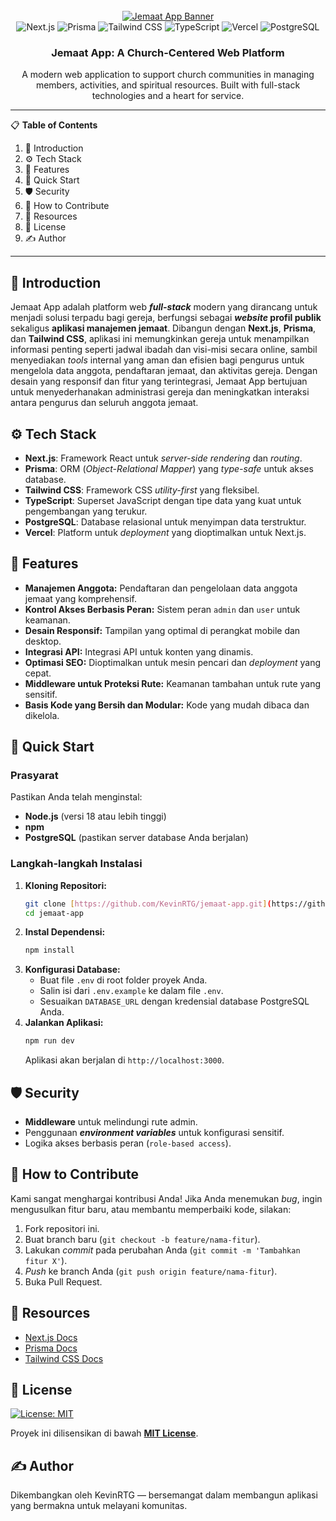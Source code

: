 <div align="center">
  <br />
    <a href="https://github.com/KevinRTG/jemaat-app" target="_blank">
      <img src="https://encrypted-tbn0.gstatic.com/images?q=tbn:ANd9GcSev6WAvha6FJ0E-rZwOdFF34cAthuCbsFenTKifWVpa6maoNbsyiS1Eyoo&s=10" alt="Jemaat App Banner">
    </a>
  <br />

   <div>
    <img src="https://img.shields.io/badge/-Next_JS-black?style=for-the-badge&logo=nextdotjs&logoColor=white" alt="Next.js" />
    <img src="https://img.shields.io/badge/-Prisma-black?style=for-the-badge&logo=prisma&logoColor=white" alt="Prisma" />
    <img src="https://img.shields.io/badge/-Tailwind_CSS-black?style=for-the-badge&logo=tailwindcss&logoColor=white" alt="Tailwind CSS" />
    <img src="https://img.shields.io/badge/-TypeScript-black?style=for-the-badge&logo=typescript&logoColor=white" alt="TypeScript" />
    <img src="https://img.shields.io/badge/-Vercel-black?style=for-the-badge&logo=vercel&logoColor=white" alt="Vercel" />
    <img src="https://img.shields.io/badge/-PostgreSQL-black?style=for-the-badge&logo=postgresql&logoColor=white" alt="PostgreSQL" />
  </div>

  <h3 align="center">Jemaat App: A Church-Centered Web Platform</h3>

  <div align="center">
    A modern web application to support church communities in managing members, activities, and spiritual resources. Built with full-stack technologies and a heart for service.
  </div>
</div>

---

📋 **Table of Contents**

1. 🤖 Introduction
2. ⚙️ Tech Stack
3. 🔋 Features
4. 🤸 Quick Start
5. 🛡️ Security
6. 🤝 How to Contribute
7. 🔗 Resources
8. 📄 License
9. ✍️ Author

---

## 🤖 Introduction

Jemaat App adalah platform web **_full-stack_** modern yang dirancang untuk menjadi solusi terpadu bagi gereja, berfungsi sebagai **_website_ profil publik** sekaligus **aplikasi manajemen jemaat**. Dibangun dengan **Next.js**, **Prisma**, dan **Tailwind CSS**, aplikasi ini memungkinkan gereja untuk menampilkan informasi penting seperti jadwal ibadah dan visi-misi secara online, sambil menyediakan _tools_ internal yang aman dan efisien bagi pengurus untuk mengelola data anggota, pendaftaran jemaat, dan aktivitas gereja. Dengan desain yang responsif dan fitur yang terintegrasi, Jemaat App bertujuan untuk menyederhanakan administrasi gereja dan meningkatkan interaksi antara pengurus dan seluruh anggota jemaat.


## ⚙️ Tech Stack

- **Next.js**: Framework React untuk _server-side rendering_ dan _routing_.
- **Prisma**: ORM (_Object-Relational Mapper_) yang _type-safe_ untuk akses database.
- **Tailwind CSS**: Framework CSS _utility-first_ yang fleksibel.
- **TypeScript**: Superset JavaScript dengan tipe data yang kuat untuk pengembangan yang terukur.
- **PostgreSQL**: Database relasional untuk menyimpan data terstruktur.
- **Vercel**: Platform untuk _deployment_ yang dioptimalkan untuk Next.js.

## 🔋 Features

- **Manajemen Anggota:** Pendaftaran dan pengelolaan data anggota jemaat yang komprehensif.
- **Kontrol Akses Berbasis Peran:** Sistem peran `admin` dan `user` untuk keamanan.
- **Desain Responsif:** Tampilan yang optimal di perangkat mobile dan desktop.
- **Integrasi API:** Integrasi API untuk konten yang dinamis.
- **Optimasi SEO:** Dioptimalkan untuk mesin pencari dan _deployment_ yang cepat.
- **Middleware untuk Proteksi Rute:** Keamanan tambahan untuk rute yang sensitif.
- **Basis Kode yang Bersih dan Modular:** Kode yang mudah dibaca dan dikelola.

## 🤸 Quick Start

### **Prasyarat**

Pastikan Anda telah menginstal:
- **Node.js** (versi 18 atau lebih tinggi)
- **npm**
- **PostgreSQL** (pastikan server database Anda berjalan)

### **Langkah-langkah Instalasi**

1.  **Kloning Repositori:**
    ```bash
    git clone [https://github.com/KevinRTG/jemaat-app.git](https://github.com/KevinRTG/jemaat-app.git)
    cd jemaat-app
    ```
2.  **Instal Dependensi:**
    ```bash
    npm install
    ```
3.  **Konfigurasi Database:**
    * Buat file `.env` di root folder proyek Anda.
    * Salin isi dari `.env.example` ke dalam file `.env`.
    * Sesuaikan `DATABASE_URL` dengan kredensial database PostgreSQL Anda.
4.  **Jalankan Aplikasi:**
    ```bash
    npm run dev
    ```
    Aplikasi akan berjalan di `http://localhost:3000`.

## 🛡️ Security

- **Middleware** untuk melindungi rute admin.
- Penggunaan **_environment variables_** untuk konfigurasi sensitif.
- Logika akses berbasis peran (`role-based access`).

## 🤝 How to Contribute

Kami sangat menghargai kontribusi Anda! Jika Anda menemukan _bug_, ingin mengusulkan fitur baru, atau membantu memperbaiki kode, silakan:
1.  Fork repositori ini.
2.  Buat branch baru (`git checkout -b feature/nama-fitur`).
3.  Lakukan _commit_ pada perubahan Anda (`git commit -m 'Tambahkan fitur X'`).
4.  _Push_ ke branch Anda (`git push origin feature/nama-fitur`).
5.  Buka Pull Request.

## 🔗 Resources

- [Next.js Docs](https://nextjs.org/docs)
- [Prisma Docs](https://www.prisma.io/docs)
- [Tailwind CSS Docs](https://tailwindcss.com/docs)

## 📄 License

[![License: MIT](https://img.shields.io/badge/License-MIT-yellow.svg)](https://opensource.org/licenses/MIT)

Proyek ini dilisensikan di bawah **[MIT License](https://github.com/KevinRTG/jemaat-app/blob/master/LICENSE)**.


## ✍️ Author

Dikembangkan oleh KevinRTG — bersemangat dalam membangun aplikasi yang bermakna untuk melayani komunitas.